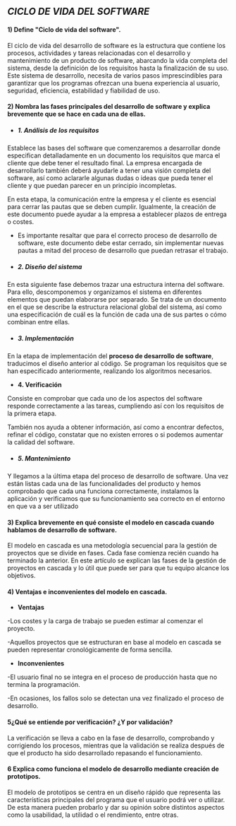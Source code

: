 ## 					*CICLO DE VIDA DEL SOFTWARE*

####  **1) Define "Ciclo de vida del software".**

El ciclo de vida del desarrollo de software es la estructura que contiene los procesos, actividades y tareas relacionadas con el desarrollo y mantenimiento de un producto de software, abarcando la vida completa del sistema, desde la definición de los requisitos hasta la finalización de su uso.
Este sistema de desarrollo, necesita de varios pasos imprescindibles para garantizar que los programas ofrezcan una buena experiencia al usuario, seguridad, eficiencia, estabilidad y fiabilidad de uso.

  

####  2) Nombra las fases principales del desarrollo de software y explica brevemente que se hace en cada una de ellas.

- ##### **1. Análisis de los requisitos**

Establece las bases del software que comenzaremos a desarrollar donde especifican  detalladamente en un documento los requisitos que marca el cliente que  debe tener el resultado final. La empresa encargada de desarrollarlo  también deberá ayudarle a tener una visión completa del software, así  como aclararle algunas dudas o ideas que pueda tener el cliente y que  puedan parecer en un principio incompletas.

En esta etapa, la comunicación entre la empresa y el cliente es  esencial para cerrar las pautas que se deben cumplir. Igualmente, la creación de este documento puede ayudar a la empresa a establecer plazos de entrega o costes.

- Es importante resaltar que para el correcto proceso de desarrollo de  software, este documento debe estar cerrado, sin implementar nuevas  pautas a mitad del proceso de desarrollo que puedan retrasar el trabajo.

- ##### **2. Diseño del sistema**

En esta siguiente fase debemos trazar una estructura interna del  software. Para ello, descomponemos y organizamos el sistema en  diferentes elementos que puedan elaborarse por separado. Se trata de un documento en el que se describe la  estructura relacional global del sistema, así como una especificación de cuál es la función de cada una de sus partes o cómo combinan entre  ellas.

- ##### **3. Implementación**

En la etapa de implementación del **proceso de desarrollo de software**, traducimos el diseño anterior al código. Se programan los requisitos  que se han especificado anteriormente, realizando los algoritmos  necesarios.

- **4. Verificación**

Consiste en  comprobar que cada uno de los aspectos del software responde  correctamente a las tareas, cumpliendo así con  los requisitos de la primera etapa.

También nos ayuda a obtener información, así como a encontrar  defectos, refinar el código, constatar que no existen errores o si  podemos aumentar la calidad del software.

- ##### **5. Mantenimiento**

Y llegamos a la última etapa del proceso de desarrollo de software.  Una vez están listas cada una de las funcionalidades del producto y  hemos comprobado que cada una funciona correctamente, instalamos la  aplicación y verificamos que su funcionamiento sea correcto en el  entorno en que va a ser utilizado

 

####  3) Explica brevemente en qué consiste el modelo en cascada cuando hablamos de desarrollo de software.

El modelo en cascada es una metodología secuencial para la gestión de proyectos que se  divide en fases. Cada fase comienza recién cuando ha terminado la  anterior. En este artículo se explican las fases de la gestión de  proyectos en cascada y lo útil que puede ser para que tu equipo alcance los objetivos.



#### 4) Ventajas e inconvenientes del modelo en cascada.

- **Ventajas**

-Los costes y la carga de trabajo se pueden estimar al comenzar el proyecto. 		

-Aquellos proyectos que se estructuran en base al modelo en cascada se pueden representar cronológicamente de forma sencilla. 	

- **Inconvenientes**	

-El usuario final no se integra en el proceso de producción hasta que no termina la programación. 

-En ocasiones, los fallos solo se detectan una vez finalizado el proceso de desarrollo. 				

#### 5¿Qué se entiende por verificación? ¿Y por validación?

La verificación se lleva a cabo en la fase de desarrollo, comprobando y corrigiendo los procesos, mientras que la validación se realiza después de que el producto ha sido desarrollado repasando el funcionamiento.

#### 6 Explica como funciona el modelo de desarrollo mediante creación de prototipos.

El modelo de prototipos se centra en un diseño rápido que representa las características principales del programa que el usuario podrá ver o utilizar. De esta manera pueden probarlo y dar su opinión sobre distintos  aspectos como la usabilidad, la utilidad o el rendimiento, entre otras.